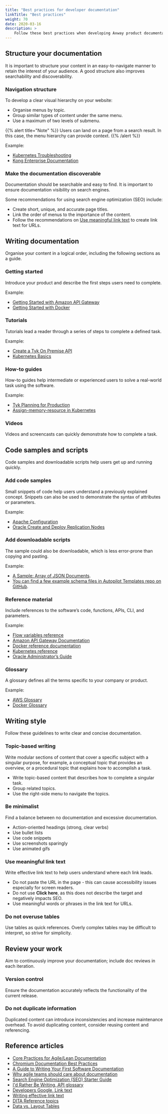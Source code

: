 ```yaml
---
title: "Best practices for developer documentation"
linkTitle: "Best practices"
weight: 70
date: 2020-03-16
description: >
    Follow these best practices when developing Axway product documentation.
---
```


## Structure your documentation

It is important to structure your content in an easy-to-navigate manner to retain the interest of your audience. A good structure also improves searchability and discoverability.  

### Navigation structure

To develop a clear visual hierarchy on your website:

* Organise menus by topic.
* Group similar types of content under the same menu.
* Use a maximum of two levels of submenu.

{{% alert title="Note" %}}
Users can land on a page from a search result. In this case, the menu hierarchy can provide context.
{{% /alert %}}

Example:

* [Kubernetes Troubleshooting](https://kubernetes.io/docs/setup/production-environment/tools/kubeadm/troubleshooting-kubeadm/)
* [Kong Enterprise Documentation](https://docs.konghq.com/enterprise/)

### Make the documentation discoverable

Documentation should be searchable and easy to find. It is important to ensure documentation visibility on search engines.

Some recommendations for using search engine optimization (SEO) include:

* Create short, unique, and accurate page titles.
* Link the order of menus to the importance of the content.
* Follow the recommendations on [Use meaningful link text](#use-meaningful-link-text) to create link text for URLs.

## Writing documentation

Organise your content in a logical order, including the following sections as a guide.

### Getting started

Introduce your product and describe the first steps users need to complete.

Example:

* [Getting Started with Amazon API Gateway](https://docs.aws.amazon.com/apigateway/latest/developerguide/getting-started.html)
* [Getting Started with Docker](https://docs.docker.com/get-started/)

### Tutorials

Tutorials lead a reader through a series of steps to complete a defined task.

Example:

* [Create a Tyk On Premise API](https://tyk.io/docs/get-started/with-tyk-on-premise/tutorials/tyk-on-premises-pro/create-api/)
* [Kubernetes Basics](https://kubernetes.io/docs/tutorials/kubernetes-basics/)

### How-to guides

How-to guides help intermediate or experienced users to solve a real-world task using the software.

Example:

* [Tyk Planning for Production](https://tyk.io/docs/deploy-tyk-premise-production/)
* [Assign-memory-resource in Kubernetes](https://kubernetes.io/docs/tasks/configure-pod-container/assign-memory-resource/)

### Videos

Videos and screencasts can quickly demonstrate how to complete a task.

## Code samples and scripts

Code samples and downloadable scripts help users get up and running quickly.

### Add code samples

Small snippets of code help users understand a previously explained concept. Snippets can also be used to demonstrate the syntax of attributes or parameters.

Example:

* [Apache Configuration](https://httpd.apache.org/docs/2.4/sections.html)
* [Oracle Create and Deploy Replication Nodes](https://docs.oracle.com/en/database/other-databases/nosql-database/19.5/admin/create-and-deploy-replication-nodes.html)

### Add downloadable scripts

The sample could also be downloadable, which is less error-prone than copying and pasting.

Example:

* [A Sample: Array of JSON Documents](https://docs.oracle.com/en/database/other-databases/nosql-database/19.5/full-text-search/appa-json-array.html).
* [You can find a few example schema files in Autopilot Templates repo on GitHub](https://www.twilio.com/docs/autopilot/twilio-autopilot-cli#schema-files).

### Reference material

Include references to the software’s code, functions, APIs, CLI, and parameters.

Example:

* [Flow variables reference](https://docs.apigee.com/api-platform/reference/variables-reference)
* [Amazon API Gateway Documentation](https://docs.aws.amazon.com/apigateway/index.html)
* [Docker reference documentation](https://docs.docker.com/reference/)
* [Kubernetes reference](https://kubernetes.io/docs/reference/)
* [Oracle Administrator’s Guide](https://docs.oracle.com/en/database/other-databases/nosql-database/19.5/admin/admin-cli-reference.html)

### Glossary

A glossary defines all the terms specific to your company or product.

Example:

* [AWS Glossary](https://docs.aws.amazon.com/general/latest/gr/glos-chap.html)
* [Docker Glossary](https://docs.docker.com/glossary/)

## Writing style

Follow these guidelines to write clear and concise documentation.

### Topic-based writing

Write modular sections of content that cover a specific subject with a singular purpose, for example, a conceptual topic that provides an overview, or a procedural topic that explains how to accomplish a task.

* Write topic-based content that describes how to complete a singular task.
* Group related topics.
* Use the right-side menu to navigate the topics.

### Be minimalist

Find a balance between no documentation and excessive documentation.

* Action-oriented headings (strong, clear verbs)
* Use bullet lists
* Use code snippets
* Use screenshots sparingly
* Use animated gifs

### Use meaningful link text

Write effective link text to help users understand where each link leads.

* Do not paste the URL in the page - this can cause accessibility issues especially for screen readers.
* Do not use **Click here**, as this does not describe the target and negatively impacts SEO.
* Use meaningful words or phrases in the link text for URLs.

### Do not overuse tables

Use tables as quick references. Overly complex tables may be difficult to interpret, so strive for simplicity.

## Review your work

Aim to continuously improve your documentation; include doc reviews in each iteration.

### Version control

Ensure the documentation accurately reflects the functionality of the current release.

### Do not duplicate information

Duplicated content can introduce inconsistencies and increase maintenance overhead. To avoid duplicating content, consider reusing content and referencing.  

## Reference articles

* [Core Practices for Agile/Lean Documentation](http://www.agilemodeling.com/essays/agileDocumentationBestPractices.htm)
* [Chromium Documentation Best Practices](https://chromium.googlesource.com/chromium/src/+/master/docs/documentation_best_practices.md)
* [A Guide to Writing Your First Software Documentation](https://www.sitepoint.com/writing-software-documentation/)
* [Why agile teams should care about documentation](https://techbeacon.com/app-dev-testing/why-agile-teams-should-care-about-documentation)
* [Search Engine Optimization (SEO) Starter Guide](https://support.google.com/webmasters/answer/7451184?hl=en)
* [I'd Rather Be Writing, API glossary](https://idratherbewriting.com/learnapidoc/docapis_glossary_section.html)
* [Developers Google, Link text](https://developers.google.com/style/link-text)
* [Writing effective link text](https://www.webcredible.com/blog/writing-effective-link-text/)
* [DITA Reference topics](https://docs.oasis-open.org/dita/v1.2/os/spec/archSpec/dita_reference_topic.html)
* [Data vs. Layout Tables](https://accessibility.umn.edu/tutorials/data-vs-layout-tables)
